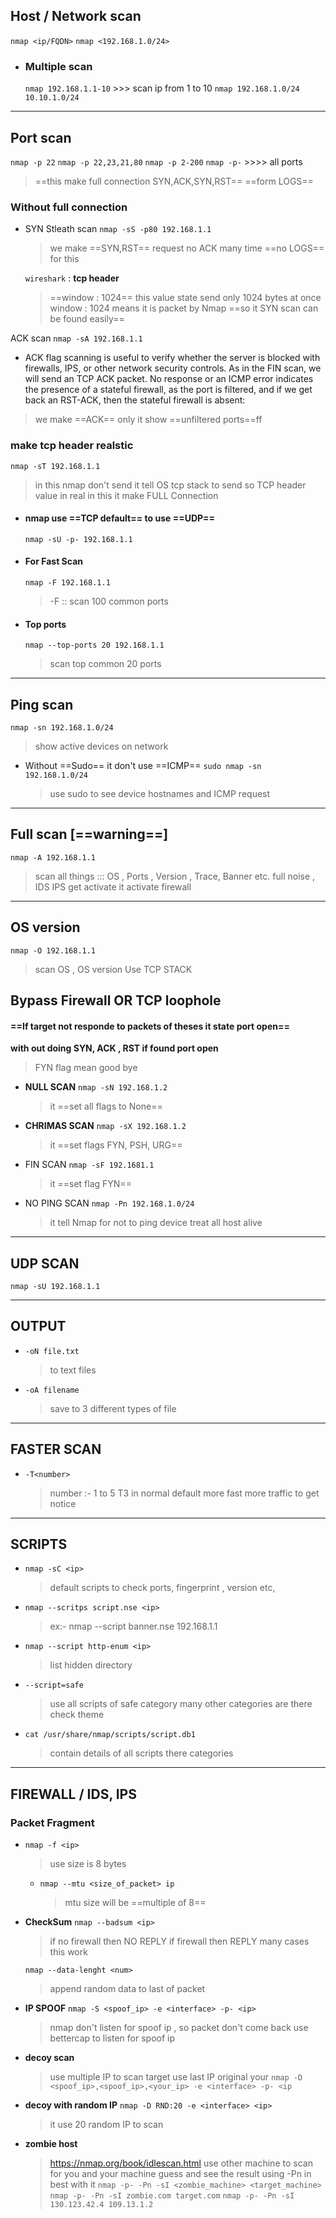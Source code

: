 ## Host / Network scan
`nmap <ip/FQDN>`
`nmap <192.168.1.0/24>`
 * ### Multiple  scan
    `nmap 192.168.1.1-10`  >>> scan ip from 1 to 10
    `nmap 192.168.1.0/24 10.10.1.0/24`
	
---
## Port scan
`nmap -p 22`
`nmap -p 22,23,21,80`
`nmap -p 2-200` 
`nmap -p-`   >>>> all ports

>==this make full connection SYN,ACK,SYN,RST==
>==form LOGS==

### Without full connection
* SYN Stleath scan
   `nmap -sS -p80 192.168.1.1`
   > we make ==SYN,RST== request no ACK
   > many time ==no LOGS== for this
    
	`wireshark` :  **tcp header**
	> ==window : 1024== 
	> this value state send only 1024 bytes at once
	> window : 1024  means it is packet by Nmap
	> ==so it SYN scan can be found easily==
   
ACK scan
   `nmap -sA 192.168.1.1`
   * ACK flag scanning is useful to verify whether the server is blocked with firewalls, IPS, or other
network security controls. As in the FIN scan, we will send an TCP ACK packet. No response or an
ICMP error indicates the presence of a stateful firewall, as the port is filtered, and if we get back an
RST-ACK, then the stateful firewall is absent:
   > we make ==ACK== only
   > it show ==unfiltered ports==ff

### make tcp header realstic
`nmap -sT 192.168.1.1`
> in this nmap don't send it tell OS tcp stack to send 
> so TCP header value in real in this 
> it make FULL Connection


* #### nmap use ==TCP default== to use ==UDP==
   `nmap -sU -p- 192.168.1.1`

* #### For Fast Scan
   `nmap -F 192.168.1.1`
   > -F ::  scan 100 common ports

* #### Top ports
   `nmap --top-ports 20 192.168.1.1`
   
   > scan top common 20 ports



----

## Ping scan
`nmap -sn 192.168.1.0/24`
> show active devices on network


* Without ==Sudo== it don't use ==ICMP==
   `sudo nmap -sn 192.168.1.0/24`
  > use sudo to see device hostnames and ICMP request



----

## Full scan [==warning==]
`nmap -A 192.168.1.1`
> scan all things ::: OS , Ports , Version , Trace, Banner etc.
> full noise , IDS IPS get activate 
> it activate firewall 

---

## OS version
`nmap -O 192.168.1.1`
> scan OS , OS version
> Use TCP STACK

## Bypass Firewall OR TCP loophole

#### ==If target not responde to packets of theses it state port open==
**with out doing SYN, ACK , RST  if found port open**
> FYN flag mean good bye 
*  **NULL SCAN**
   `nmap -sN 192.168.1.2`
   >it ==set all flags to None==
 * **CHRIMAS SCAN**
    `nmap -sX 192.168.1.2`
    >it ==set flags FYN, PSH, URG==
 
 * FIN SCAN
    `nmap -sF 192.1681.1`
    > it ==set flag FYN==

* NO PING SCAN
  `nmap -Pn 192.168.1.0/24`
  > it tell Nmap for not to ping device
  > treat all host alive
----
## UDP SCAN
`nmap -sU 192.168.1.1`

---

## OUTPUT
* `-oN file.txt`
   >to  text files
 * `-oA filename`
    > save to 3 different types of file
 
 ---
 
 ## FASTER SCAN
 * `-T<number>`
   > number :- 1 to 5
   > T3 in normal default
   > more fast more traffic to get notice

---

## SCRIPTS
* `nmap -sC <ip>`
  > default scripts to check ports, fingerprint , version etc,
* `nmap --scritps script.nse <ip>`
  > ex:- nmap --script banner.nse 192.168.1.1
* `nmap --script http-enum <ip>`
  >list hidden directory
* `--script=safe`
  > use all scripts of safe category
  > many other categories are there check theme
  
* `cat /usr/share/nmap/scripts/script.db1`
  > contain details of all scripts
  > there categories  
 ---
 
 ## FIREWALL  /   IDS, IPS
  ### **Packet Fragment**
 *  `nmap -f <ip>`
   
    >use size is 8 bytes
   
	   * `nmap --mtu <size_of_packet> ip`
	     > mtu size will be ==multiple of 8==

* **CheckSum**
  `nmap --badsum <ip>`
  > if no firewall then NO REPLY
  > if firewall then REPLY
  > many cases this work
  
  `nmap --data-lenght <num>`
  >append random data to last of packet 

* **IP SPOOF**
  `nmap -S <spoof_ip> -e <interface> -p- <ip>`
  > nmap don't listen for spoof ip , so packet don't come back
  > use bettercap to listen for spoof ip

* **decoy scan**
  > use multiple IP to scan target
  > use last IP original your
   `nmap -D <spoof_ip>,<spoof_ip>,<your_ip> -e <interface> -p- <ip`
   
* **decoy with random IP**
  `nmap -D RND:20 -e <interface> <ip>`
  > it use 20 random IP to scan
  
* **zombie host**
   >https://nmap.org/book/idlescan.html
   >use other machine to scan for you and your machine guess and see the result
   > using -Pn in best with it
   >  `nmap -p- -Pn -sI <zombie_machine> <target_machine>`
   > `nmap -p- -Pn -sI zombie.com target.com`
   > `nmap -p- -Pn -sI 130.123.42.4 109.13.1.2`
   > 
 
  

   
